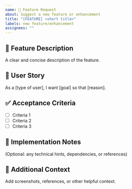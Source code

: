 ```yaml
---
name: 🚀 Feature Request
about: Suggest a new feature or enhancement
title: "[FEATURE] <short title>"
labels: new feature/enhancement
assignees: ""
---
```


## 🚀 Feature Description

A clear and concise description of the feature.

## 📖 User Story

As a [type of user], I want [goal] so that [reason].

## ✅ Acceptance Criteria

- [ ] Criteria 1
- [ ] Criteria 2
- [ ] Criteria 3

## 🔧 Implementation Notes

(Optional: any technical hints, dependencies, or references)

## 📌 Additional Context

Add screenshots, references, or other helpful context.
